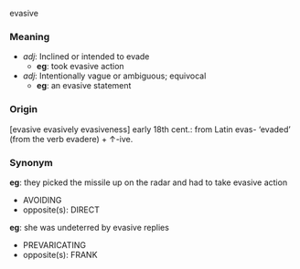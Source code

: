 evasive
### Meaning
+ _adj_: Inclined or intended to evade
	+ __eg__: took evasive action
+ _adj_: Intentionally vague or ambiguous; equivocal
	+ __eg__: an evasive statement

### Origin

[evasive evasively evasiveness] early 18th cent.: from Latin evas- ‘evaded’ (from the verb evadere) + ↑-ive.

### Synonym

__eg__: they picked the missile up on the radar and had to take evasive action

+ AVOIDING
+ opposite(s): DIRECT

__eg__: she was undeterred by evasive replies

+ PREVARICATING
+ opposite(s): FRANK


